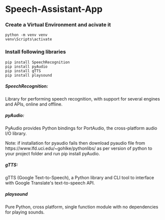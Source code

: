 <h1>Speech-Assistant-App</h1>


<h3><b>Create a Virtual Environment and acivate it</b></h3>

	python -m venv venv
	venv\Scripts\activate

<h3><b>Install following libraries</b></h3>
	
	pip install SpeechRecognition
	pip install pyAudio 
	pip install gTTS
	pip install playsound
	
<h5>SpeechRecognition:</h5>
<p>Library for performing speech recognition, with support for several engines and APIs, online and offline.</p>

<h5>pyAudio:</h5>
<p>PyAudio provides Python bindings for PortAudio, the cross-platform audio I/O library.</p>
<p>Note: if installation for pyaudio fails then download pyaudio file from https://www.lfd.uci.edu/~gohlke/pythonlibs/ as per version of python to your project folder and run pip install pyAudio.</p>

<h5>gTTS:</h5>
<p>gTTS (Google Text-to-Speech), a Python library and CLI tool to interface with Google Translate's text-to-speech API.</p>

<h5>playsound</h5>
<p>Pure Python, cross platform, single function module with no dependencies for playing sounds.</p>

